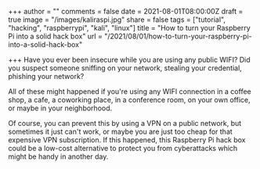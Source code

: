 +++
author = ""
comments = false
date = 2021-08-01T08:00:00Z
draft = true
image = "/images/kaliraspi.jpg"
share = false
tags = ["tutorial", "hacking", "raspberrypi", "kali", "linux"]
title = "How to turn your Raspberry Pi into a solid hack box"
url = "/2021/08/01/how-to-turn-your-raspberry-pi-into-a-solid-hack-box"

+++
Have you ever been insecure while you are using any public WIFI? Did you suspect someone sniffing on your network, stealing your credential, phishing your network?

All of these might happened if you're using any WIFI connection in a coffee shop, a cafe, a coworking place, in a conference room, on your own office, or maybe in your neighborhood.

Of course, you can prevent this by using a VPN on a public network, but sometimes it just can't work, or maybe you are just too cheap for that expensive VPN subscription. If this happened, this Raspberry Pi hack box could be a low-cost alternative to protect you from cyberattacks which might be handy in another day.